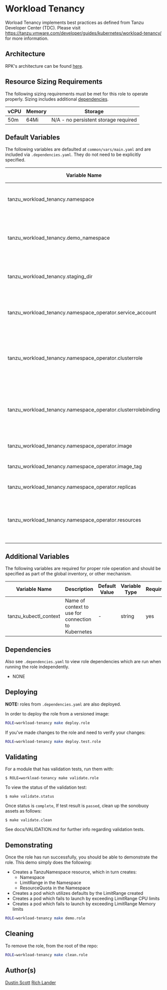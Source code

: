 # Workload Tenancy

Worload Tenancy implements best practices as defined from Tanzu Developer Center (TDC).  Please visit https://tanzu.vmware.com/developer/guides/kubernetes/workload-tenancy/
for more information.

## Architecture

RPK's architecture can be found [here](../../docs/ARCHITECTURE.md#workload-tenancy).


## Resource Sizing Requirements

The following sizing requirements must be met for this role to operate properly.  Sizing includes additional [dependencies](#dependencies).

| vCPU | Memory | Storage |
| --- | --- | --- |
| 50m | 64Mi | N/A - no persistent storage required |

## Default Variables

The following variables are defaulted at `common/vars/main.yaml` and are included via `.dependencies.yaml`. They
do not need to be explicitly specified.

| Variable Name | Description | Default Value | Variable Type | Required |
| --- | --- | --- | --- | --- |
| tanzu_workload_tenancy.namespace | Defines the name for the workload-tenancy namespace | "tanzu-workload-tenancy" | string | yes |
| tanzu_workload_tenancy.demo_namespace | Defines the name for the workload-tenancy namespace used by `make demo.role` | "tanzu-demo" | string | yes |
| tanzu_workload_tenancy.staging_dir | Local directory to write the staging manfiests to | "{{ rpk_staging_dir }}/tanzu-workload-tenancy" | string | yes |
| tanzu_workload_tenancy.namespace_operator.service_account | Service account used to run the namespace-operator | "namespace-operator" | string | yes |
| tanzu_workload_tenancy.namespace_operator.clusterrole | Cluster Role used by service account which runs the namespace-operator | "namespace-operator-clusterrole" | string | yes |
| tanzu_workload_tenancy.namespace_operator.clusterrolebinding | Cluster Role Binding used by service account/role which runs the namespace-operator | "namespace-operator-clusterrolebinding" | string | yes |
| tanzu_workload_tenancy.namespace_operator.image | namespace-operator image | "projects.registry.vmware.com/rpk/namespace-operator" | string | yes |
| tanzu_workload_tenancy.namespace_operator.image_tag | namespace-operator image tag | "v1.2.10" | string | yes |
| tanzu_workload_tenancy.namespace_operator.replicas | namespace-operator replica count | 2 | integer | yes |
| tanzu_workload_tenancy.namespace_operator.resources | Normal Kubernetes resource construct defining resource requirements | See `common/vars/main.yaml` | dict | yes |

## Additional Variables

The following variables are required for proper role operation and should be specified as part
of the global inventory, or other mechanism.

| Variable Name | Description | Default Value | Variable Type | Required |
| --- | --- | --- | --- | --- |
| tanzu_kubectl_context | Name of context to use for connection to Kubernetes | - | string | yes |


## Dependencies

Also see `.dependencies.yaml` to view role dependencies which are run when running the role
independently.

* NONE


## Deploying

**NOTE:** roles from `.dependencies.yaml` are also deployed.

In order to deploy the role from a versioned image:

```bash
ROLE=workload-tenancy make deploy.role
```

If you've made changes to the role and need to verify your changes:

```bash
ROLE=workload-tenancy make deploy.test.role
```

## Validating

For a module that has validation tests, run them with:

    $ ROLE=workload-tenancy make validate.role

To view the status of the validation test:

    $ make validate.status

Once status is `complete`, If test result is `passed`, clean up the sonobuoy
assets as follows:

    $ make validate.clean

See docs/VALIDATION.md for further info regarding validation tests.


## Demonstrating

Once the role has run successfully, you should be able to demonstrate the role.  This demo simply
does the following:

- Creates a TanzuNamespace resource, which in turn creates:
  - Namespace
  - LimitRange in the Namespace
  - ResourceQuota in the Namespace
- Creates a pod which utilizes defaults by the LimitRange created
- Creates a pod which fails to launch by exceeding LimitRange CPU limits
- Creates a pod which fails to launch by exceeding LimitRange Memory limits

```bash
ROLE=workload-tenancy make demo.role
```


## Cleaning

To remove the role, from the root of the repo:

```bash
ROLE=workload-tenancy make clean.role
```


## Author(s)
[Dustin Scott](mailto:sdustin@vmware.com)
[Rich Lander](mailto:landerr@vmware.com)
